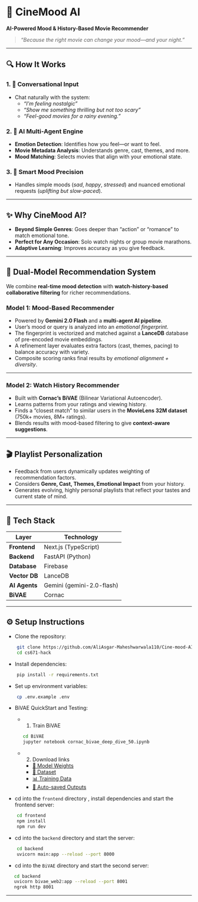 # 🎥 **CineMood AI**  
**AI-Powered Mood & History-Based Movie Recommender**  

> *“Because the right movie can change your mood—and your night.”*  

---

## 🔍 How It Works  

### 1. **💬 Conversational Input**  
- Chat naturally with the system:  
  - *“I’m feeling nostalgic”*  
  - *“Show me something thrilling but not too scary”*  
  - *“Feel-good movies for a rainy evening.”*  

### 2. **🤖 AI Multi-Agent Engine**  
- **Emotion Detection**: Identifies how you feel—or want to feel.  
- **Movie Metadata Analysis**: Understands genre, cast, themes, and more.  
- **Mood Matching**: Selects movies that align with your emotional state.  

### 3. **🎯 Smart Mood Precision**  
- Handles simple moods (*sad*, *happy*, *stressed*) and nuanced emotional requests (*uplifting but slow-paced*).  

---

## ✨ Why CineMood AI?  
- **Beyond Simple Genres**: Goes deeper than “action” or “romance” to match emotional tone.  
- **Perfect for Any Occasion**: Solo watch nights or group movie marathons.  
- **Adaptive Learning**: Improves accuracy as you give feedback.  

---

## 🧠 Dual-Model Recommendation System  

We combine **real-time mood detection** with **watch-history-based collaborative filtering** for richer recommendations.  

### **Model 1: Mood-Based Recommender**  
- Powered by **Gemini 2.0 Flash** and a **multi-agent AI pipeline**.  
- User’s mood or query is analyzed into an *emotional fingerprint*.  
- The fingerprint is vectorized and matched against a **LanceDB** database of pre-encoded movie embeddings.  
- A refinement layer evaluates extra factors (cast, themes, pacing) to balance accuracy with variety.  
- Composite scoring ranks final results by *emotional alignment + diversity*.  

---

### **Model 2: Watch History Recommender**  
- Built with **Cornac’s BiVAE** (Bilinear Variational Autoencoder).  
- Learns patterns from your ratings and viewing history.  
- Finds a “closest match” to similar users in the **MovieLens 32M dataset** (750k+ movies, 8M+ ratings).  
- Blends results with mood-based filtering to give **context-aware suggestions**.  

---

## 🎬 Playlist Personalization  
- Feedback from users dynamically updates weighting of recommendation factors.  
- Considers **Genre, Cast, Themes, Emotional Impact** from your history.  
- Generates evolving, highly personal playlists that reflect your tastes and current state of mind.  

---

## 🧰 Tech Stack  

| Layer         | Technology                |
| ------------- | ------------------------- |
| **Frontend**  | Next.js (TypeScript)      |
| **Backend**   | FastAPI (Python)          |
| **Database**  | Firebase                  |
| **Vector DB** | LanceDB                   |
| **AI Agents** | Gemini (gemini-2.0-flash) |
| **BiVAE**     | Cornac                     |

---

## ⚙️ Setup Instructions  

- Clone the repository:

```bash
    git clone https://github.com/AliAsgar-Maheshwarwala110/Cine-mood-AI.git
    cd cs671-hack
```

- Install dependencies:

```bash
    pip install -r requirements.txt
```

- Set up environment variables:

```bash
    cp .env.example .env
```

- BiVAE QuickStart and Testing:
   - 1. Train BiVAE
   ```bash
      cd BiVAE
      jupyter notebook cornac_bivae_deep_dive_50.ipynb
   ```
   - 2. Download links
      - [🔗 Model Weights](https://drive.google.com/file/d/1QsUqXv-Jk6EdgTiwkIWKvgZkBubb_LFP/view?usp=sharing)  
      - [📁 Dataset](https://drive.google.com/file/d/1S4MpwbRSsAcAas6IjlsT_pDYW3-0hKtE/view?usp=sharing)  
      - [📊 Training Data](https://drive.google.com/file/d/1ZH7Qnw37GcXgHUWiy8MT435kIy8bKFbj/view?usp=sharing)  
      - [💾 Auto-saved Outputs](https://drive.google.com/file/d/1Wz0lKvu0Sz9LS70bdVpny_W1uH3BTQC8/view?usp=sharing)



- cd into the `frontend` directory , install dependencies and start the frontend server:

```bash
    cd frontend
    npm install
    npm run dev
```

- cd into the `backend` directory and start the server:

```bash
    cd backend
    uvicorn main:app --reload --port 8000
```

- cd into the `BiVAE` directory and start the second server:
```bash
   cd backend
   uvicorn bivae_web2:app --reload --port 8001
   ngrok http 8001
```
---
